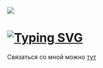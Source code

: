 ![](https://github.com/LuisanArgoose/LuisanAroose/blob/main/ArgooseLogo.png)
# [![Typing SVG](https://readme-typing-svg.herokuapp.com?color=%FFFFFFFF&lines=C%23+разработчик+Argoose)](https://git.io/typing-svg)
Связаться со мной можно [тут](https://t.me/LuisanArgoose)

